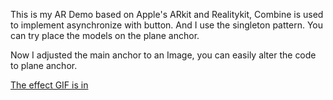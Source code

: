 This is my AR Demo based on Apple's ARkit and Realitykit, Combine is used to implement asynchronize with button. And I use the singleton pattern. You can try place the models on the plane anchor.

Now I adjusted the main anchor to an Image, you can easily alter the code to plane anchor.


[The effect GIF is in ](AR-Demo/images/Untitled.GIF)
